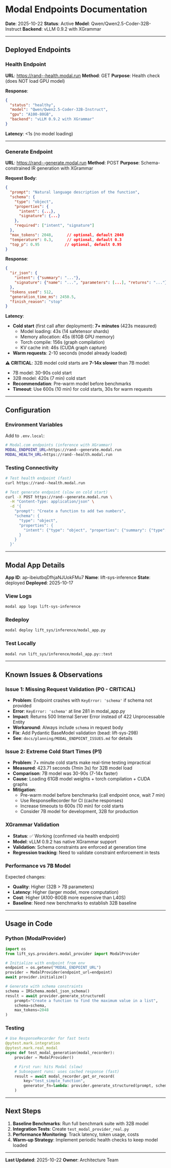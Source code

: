 # Modal Endpoints Documentation

**Date**: 2025-10-22
**Status**: Active
**Model**: Qwen/Qwen2.5-Coder-32B-Instruct
**Backend**: vLLM 0.9.2 with XGrammar

---

## Deployed Endpoints

### Health Endpoint
**URL**: https://rand--health.modal.run
**Method**: GET
**Purpose**: Health check (does NOT load GPU model)

**Response**:
```json
{
  "status": "healthy",
  "model": "Qwen/Qwen2.5-Coder-32B-Instruct",
  "gpu": "A100-80GB",
  "backend": "vLLM 0.9.2 with XGrammar"
}
```

**Latency**: <1s (no model loading)

---

### Generate Endpoint
**URL**: https://rand--generate.modal.run
**Method**: POST
**Purpose**: Schema-constrained IR generation with XGrammar

**Request Body**:
```json
{
  "prompt": "Natural language description of the function",
  "schema": {
    "type": "object",
    "properties": {
      "intent": {...},
      "signature": {...}
    },
    "required": ["intent", "signature"]
  },
  "max_tokens": 2048,      // optional, default 2048
  "temperature": 0.3,      // optional, default 0.3
  "top_p": 0.95           // optional, default 0.95
}
```

**Response**:
```json
{
  "ir_json": {
    "intent": {"summary": "..."},
    "signature": {"name": "...", "parameters": [...], "returns": "..."}
  },
  "tokens_used": 512,
  "generation_time_ms": 2450.5,
  "finish_reason": "stop"
}
```

**Latency**:
- **Cold start** (first call after deployment): **7+ minutes** (423s measured)
  - Model loading: 43s (14 safetensor shards)
  - Memory allocation: 45s (61GB GPU memory)
  - Torch compile: 156s (graph compilation)
  - KV cache init: 46s (CUDA graph capture)
- **Warm requests**: 2-10 seconds (model already loaded)

**⚠️ CRITICAL**: 32B model cold starts are **7-14x slower** than 7B model:
- 7B model: 30-90s cold start
- 32B model: 420s (7 min) cold start
- **Recommendation**: Pre-warm model before benchmarks
- **Timeout**: Use 600s (10 min) for cold starts, 30s for warm requests

---

## Configuration

### Environment Variables

Add to `.env.local`:
```bash
# Modal.com endpoints (inference with XGrammar)
MODAL_ENDPOINT_URL=https://rand--generate.modal.run
MODAL_HEALTH_URL=https://rand--health.modal.run
```

### Testing Connectivity

```bash
# Test health endpoint (fast)
curl https://rand--health.modal.run

# Test generate endpoint (slow on cold start)
curl -X POST https://rand--generate.modal.run \
  -H "Content-Type: application/json" \
  -d '{
    "prompt": "Create a function to add two numbers",
    "schema": {
      "type": "object",
      "properties": {
        "intent": {"type": "object", "properties": {"summary": {"type": "string"}}}
      }
    }
  }'
```

---

## Modal App Details

**App ID**: ap-ibeiutbqDfhjaNJUokFMu7
**Name**: lift-sys-inference
**State**: deployed
**Deployed**: 2025-10-17

### View Logs
```bash
modal app logs lift-sys-inference
```

### Redeploy
```bash
modal deploy lift_sys/inference/modal_app.py
```

### Test Locally
```bash
modal run lift_sys/inference/modal_app.py::test
```

---

## Known Issues & Observations

### Issue 1: Missing Request Validation (P0 - CRITICAL)
- **Problem**: Endpoint crashes with `KeyError: 'schema'` if schema not provided
- **Error**: `KeyError: 'schema'` at line 281 in modal_app.py
- **Impact**: Returns 500 Internal Server Error instead of 422 Unprocessable Entity
- **Workaround**: Always include `schema` in request body
- **Fix**: Add Pydantic BaseModel validation (bead: lift-sys-298)
- **See**: `docs/planning/MODAL_ENDPOINT_ISSUES.md` for details

### Issue 2: Extreme Cold Start Times (P1)
- **Problem**: 7+ minute cold starts make real-time testing impractical
- **Measured**: 423.71 seconds (7min 3s) for 32B model load
- **Comparison**: 7B model was 30-90s (7-14x faster)
- **Cause**: Loading 61GB model weights + torch compilation + CUDA graphs
- **Mitigation**:
  - Pre-warm model before benchmarks (call endpoint once, wait 7 min)
  - Use ResponseRecorder for CI (cache responses)
  - Increase timeouts to 600s (10 min) for cold starts
  - Consider 7B model for development, 32B for production

### XGrammar Validation
- **Status**: ✅ Working (confirmed via health endpoint)
- **Model**: vLLM 0.9.2 has native XGrammar support
- **Validation**: Schema constraints are enforced at generation time
- **Regression tracking**: Need to validate constraint enforcement in tests

### Performance vs 7B Model
Expected changes:
- **Quality**: Higher (32B > 7B parameters)
- **Latency**: Higher (larger model, more computation)
- **Cost**: Higher (A100-80GB more expensive than L40S)
- **Baseline**: Need new benchmarks to establish 32B baseline

---

## Usage in Code

### Python (ModalProvider)
```python
import os
from lift_sys.providers.modal_provider import ModalProvider

# Initialize with endpoint from env
endpoint = os.getenv("MODAL_ENDPOINT_URL")
provider = ModalProvider(endpoint_url=endpoint)
await provider.initialize()

# Generate with schema constraints
schema = IRSchema.model_json_schema()
result = await provider.generate_structured(
    prompt="Create a function to find the maximum value in a list",
    schema=schema,
    max_tokens=2048
)
```

### Testing
```python
# Use ResponseRecorder for fast tests
@pytest.mark.integration
@pytest.mark.real_modal
async def test_modal_generation(modal_recorder):
    provider = ModalProvider()

    # First run: hits Modal (slow)
    # Subsequent runs: uses cached response (fast)
    result = await modal_recorder.get_or_record(
        key="test_simple_function",
        generator_fn=lambda: provider.generate_structured(prompt, schema)
    )
```

---

## Next Steps

1. **Baseline Benchmarks**: Run full benchmark suite with 32B model
2. **Integration Tests**: Create `test_modal_provider_real.py`
3. **Performance Monitoring**: Track latency, token usage, costs
4. **Warm-up Strategy**: Implement periodic health checks to keep model loaded

---

**Last Updated**: 2025-10-22
**Owner**: Architecture Team
